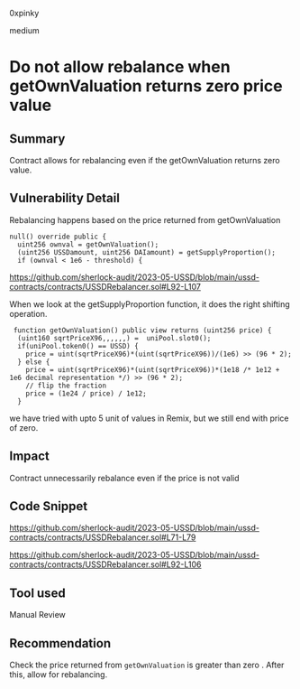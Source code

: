 0xpinky

medium

# Do not allow rebalance when getOwnValuation returns zero price value

## Summary

Contract allows for rebalancing even if the getOwnValuation  returns zero value.

## Vulnerability Detail

Rebalancing happens based on the price returned from getOwnValuation

    null() override public {
      uint256 ownval = getOwnValuation();
      (uint256 USSDamount, uint256 DAIamount) = getSupplyProportion();
      if (ownval < 1e6 - threshold) {

https://github.com/sherlock-audit/2023-05-USSD/blob/main/ussd-contracts/contracts/USSDRebalancer.sol#L92-L107

When we look at the getSupplyProportion function, it does the right shifting operation.

     function getOwnValuation() public view returns (uint256 price) {
      (uint160 sqrtPriceX96,,,,,,) =  uniPool.slot0();
      if(uniPool.token0() == USSD) {
        price = uint(sqrtPriceX96)*(uint(sqrtPriceX96))/(1e6) >> (96 * 2);
      } else {
        price = uint(sqrtPriceX96)*(uint(sqrtPriceX96))*(1e18 /* 1e12 + 1e6 decimal representation */) >> (96 * 2);
        // flip the fraction
        price = (1e24 / price) / 1e12;
      }

we have tried with upto 5 unit of values in Remix, but we still end with price of zero.

## Impact

Contract unnecessarily rebalance even if the price is not valid

## Code Snippet

https://github.com/sherlock-audit/2023-05-USSD/blob/main/ussd-contracts/contracts/USSDRebalancer.sol#L71-L79

https://github.com/sherlock-audit/2023-05-USSD/blob/main/ussd-contracts/contracts/USSDRebalancer.sol#L92-L106

## Tool used

Manual Review

## Recommendation

Check the price returned from `getOwnValuation` is greater than zero . After this, allow for rebalancing.  
